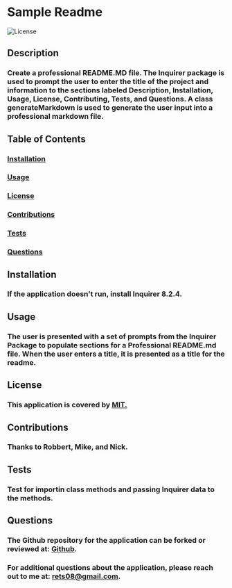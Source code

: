 # Sample Readme 
  
 ![License](https://img.shields.io/badge/License-MIT-yellow.svg)

  
## Description
    
### Create a professional README.MD file. The Inquirer package is used to prompt the user to enter the title of the project and information to the sections labeled Description, Installation, Usage, License, Contributing, Tests, and Questions. A class generateMarkdown is used to generate the user input into a professional markdown file. 

    
## Table of Contents
    
### [Installation](#installation)
    
### [Usage](#usage)
    
### [License](#license)
    
### [Contributions](#contributions)
    
### [Tests](#tests)
    
### [Questions](#questions)
    

    
## Installation
    
### If the application doesn't run, install Inquirer 8.2.4. 

    
## Usage
    
### The user is presented with a set of prompts from the Inquirer Package to populate sections for a Professional README.md file. When the user enters a title, it is presented as a title for the readme. 

    
## License
    
### This application is covered by [MIT.](https://opensource.org/licenses/MIT) 

    
## Contributions
    
### Thanks to Robbert, Mike, and Nick. 

    
## Tests
    
### Test for importin class methods and passing Inquirer data to the methods. 

    
## Questions
    
### The Github repository for the application can be forked or reviewed at: [Github](https://github.com/rethomas67). 
    
### For additional questions about the application, please reach out to me at: rets08@gmail.com.

